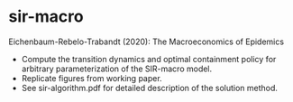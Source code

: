 # sir-macro

Eichenbaum-Rebelo-Trabandt (2020): The Macroeconomics of Epidemics

- Compute the transition dynamics and optimal containment policy for arbitrary parameterization of the SIR-macro model.
- Replicate figures from working paper.
- See sir-algorithm.pdf for detailed description of the solution method.
